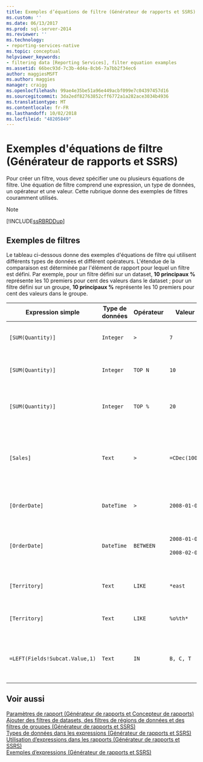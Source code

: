 ```yaml
---
title: Exemples d’équations de filtre (Générateur de rapports et SSRS) | Microsoft Docs
ms.custom: ''
ms.date: 06/13/2017
ms.prod: sql-server-2014
ms.reviewer: ''
ms.technology:
- reporting-services-native
ms.topic: conceptual
helpviewer_keywords:
- filtering data [Reporting Services], filter equation examples
ms.assetid: 66bec93d-7c3b-4d4a-8cb6-7a7bb2f34ec6
author: maggiesMSFT
ms.author: maggies
manager: craigg
ms.openlocfilehash: 99ae4e35be51a96e449acbf099e7c04397457d16
ms.sourcegitcommit: 3da2edf82763852cff6772a1a282ace3034b4936
ms.translationtype: MT
ms.contentlocale: fr-FR
ms.lasthandoff: 10/02/2018
ms.locfileid: "48205849"
---
```

# <a name="filter-equation-examples-report-builder-and-ssrs"></a>Exemples d'équations de filtre (Générateur de rapports et SSRS)
  Pour créer un filtre, vous devez spécifier une ou plusieurs équations de filtre. Une équation de filtre comprend une expression, un type de données, un opérateur et une valeur. Cette rubrique donne des exemples de filtres couramment utilisés.  
  
> [!NOTE]  
>  [!INCLUDE[ssRBRDDup](../../includes/ssrbrddup-md.md)]  
  
## <a name="filter-examples"></a>Exemples de filtres  
 Le tableau ci-dessous donne des exemples d'équations de filtre qui utilisent différents types de données et différent opérateurs. L'étendue de la comparaison est déterminée par l'élément de rapport pour lequel un filtre est défini. Par exemple, pour un filtre défini sur un dataset, **10 principaux %** représente les 10 premiers pour cent des valeurs dans le dataset ; pour un filtre défini sur un groupe, **10 principaux %** représente les 10 premiers pour cent des valeurs dans le groupe.  
  
|Expression simple|Type de données|Opérateur|Valeur|Description|  
|-----------------------|---------------|--------------|-----------|-----------------|  
|`[SUM(Quantity)]`|`Integer`|`>`|`7`|Inclut des valeurs de données supérieures à 7.|  
|`[SUM(Quantity)]`|`Integer`|`TOP N`|`10`|Inclut les 10 premières valeurs de données.|  
|`[SUM(Quantity)]`|`Integer`|`TOP %`|`20`|Inclut les 20 premiers pour cent des valeurs de données.|  
|`[Sales]`|`Text`|`>`|`=CDec(100)`|Inclut toutes les valeurs de type System.Decimal (types de données money SQL) supérieures à 100 $.|  
|`[OrderDate]`|`DateTime`|`>`|`2008-01-01`|Inclut toutes les dates du 1er janvier 2008 à la date du jour.|  
|`[OrderDate]`|`DateTime`|`BETWEEN`|`2008-01-01`<br /><br /> `2008-02-01`|Inclut les dates à partir du 1er janvier 2008 jusqu'au 1er février 2008 compris.|  
|`[Territory]`|`Text`|`LIKE`|`*east`|Tous les noms de secteurs qui se terminent par « est ».|  
|`[Territory]`|`Text`|`LIKE`|`%o%th*`|Tous les secteurs dont le nom commence par Nord et Sud.|  
|`=LEFT(Fields!Subcat.Value,1)`|`Text`|`IN`|`B, C, T`|Toutes les valeurs de sous-catégorie commençant par les lettres B, C ou T.|  
  
## <a name="see-also"></a>Voir aussi  
 [Paramètres de rapport &#40;Générateur de rapports et Concepteur de rapports&#41;](report-parameters-report-builder-and-report-designer.md)   
 [Ajouter des filtres de datasets, des filtres de régions de données et des filtres de groupes &#40;Générateur de rapports et SSRS&#41;](add-dataset-filters-data-region-filters-and-group-filters.md)   
 [Types de données dans les expressions &#40;Générateur de rapports et SSRS&#41;](expressions-report-builder-and-ssrs.md)   
 [Utilisation d’expressions dans les rapports &#40;Générateur de rapports et SSRS&#41;](expression-uses-in-reports-report-builder-and-ssrs.md)   
 [Exemples d’expressions &#40;Générateur de rapports et SSRS&#41;](expression-examples-report-builder-and-ssrs.md)  
  
  
